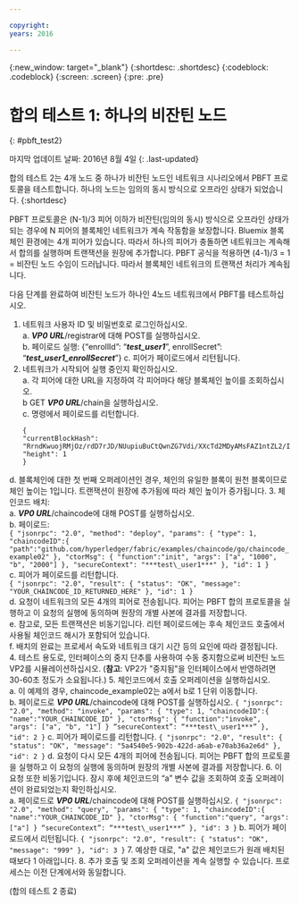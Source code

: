```yaml
---

copyright:
years: 2016

---
```


{:new_window: target="_blank"}
{:shortdesc: .shortdesc}
{:codeblock: .codeblock}
{:screen: .screen}
{:pre: .pre}


# 합의 테스트 1: 하나의 비잔틴 노드
{: #pbft_test2}

마지막 업데이트 날짜: 2016년 8월 4일
{: .last-updated}

합의 테스트 2는 4개 노드 중 하나가 비잔틴 노드인 네트워크 시나리오에서 PBFT 프로토콜을 테스트합니다. 하나의 노드는 임의의 동시 방식으로 오프라인 상태가 되었습니다.
{:shortdesc}

PBFT 프로토콜은 (N-1)/3 피어 이하가 비잔틴(임의의 동시) 방식으로 오프라인 상태가 되는 경우에 N 피어의 블록체인 네트워크가 계속 작동함을 보장합니다. Bluemix 블록체인 환경에는 4개 피어가 있습니다. 따라서 하나의 피어가 충돌하면 네트워크는 계속해서 합의를 실행하며 트랜잭션을 원장에 추가합니다. PBFT 공식을 적용하면 (4-1)/3 = 1 = 비잔틴 노드 수임이 드러납니다. 따라서 블록체인 네트워크의 트랜잭션 처리가 계속됩니다. 

다음 단계를 완료하여 비잔틴 노드가 하나인 4노드 네트워크에서 PBFT를 테스트하십시오. 
1.	네트워크 사용자 ID 및 비밀번호로 로그인하십시오.   
a. ***VP0 URL***/registrar에 대해 POST를 실행하십시오.   
b. 페이로드 실행: {“enrollId”: “***test\_user1***”, enrollSecret”: “***test\_user1\_enrollSecret***”}
    c.  피어가 페이로드에서 리턴됩니다. 
2.  네트워크가 시작되어 실행 중인지 확인하십시오.   
a. 각 피어에 대한 URL을 지정하여 각 피어마다 해당 블록체인 높이를 조회하십시오.   
    b   GET ***VP0 URL***/chain을 실행하십시오.   
c. 명령에서 페이로드를 리턴합니다. 
      ```
      {
      "currentBlockHash":
      "RrndKwuojRMjOz/rdD7rJD/NUupiuBuCtQwnZG7Vdi/XXcTd2MDyAMsFAZ1ntZL2/IIcSUeatIZAKS6ss7fEvg==",
      "height": 1
      }
      ```  
d. 블록체인에 대한 첫 번째 오퍼레이션인 경우, 체인의 유일한 블록이 원천 블록이므로 체인 높이는 1입니다. 트랜잭션이 원장에 추가됨에 따라 체인 높이가 증가됩니다.
3.  체인코드 배치:   
a. ***VP0 URL***/chaincode에 대해 POST를 실행하십시오.   
b. 페이로드:   
      ```
      {
      "jsonrpc": "2.0",
      "method": "deploy",
      "params": {
      "type": 1,
      "chaincodeID":{
      "path":"github.com/hyperledger/fabric/examples/chaincode/go/chaincode_example02"
      },
      "ctorMsg": {
      "function":"init",
      "args": ["a", "1000", "b", "2000"]
      },
      "secureContext": "***test\_user1***"
      },
      "id": 1
      }
      ```  
c. 피어가 페이로드를 리턴합니다.   
      ```
      {
      "jsonrpc": "2.0",
      "result": {
      "status": "OK",
      "message":
      "YOUR_CHAINCODE_ID_RETURNED_HERE"
      },
      "id": 1
      }
      ```  
    d. 요청이 네트워크의 모든 4개의 피어로 전송됩니다. 피어는 PBFT 합의 프로토콜을 실행하고 이 요청의 실행에 동의하며 원장의 개별 사본에 결과를 저장합니다.   
e. 참고로, 모든 트랜잭션은 비동기입니다. 리턴 페이로드에는 후속 체인코드 호출에서 사용될 체인코드 해시가 포함되어 있습니다.   
f. 배치의 완료는 프로세서 속도와 네트워크 대기 시간 등의 요인에 따라 결정됩니다.   
4.  테스트 용도로, 인터페이스의 중지 단추를 사용하여 수동 중지함으로써 비잔틴 노드 VP2를 시뮬레이션하십시오. (**참고**: VP2가 "중지됨"을 인터페이스에서 반영하려면 30-60초 정도가 소요됩니다.)
5.  체인코드에서 호출 오퍼레이션을 실행하십시오.   
a. 이 예제의 경우, chaincode_example02는 a에서 b로 1 단위 이동합니다.   
b. 페이로드로 ***VP0 URL***/chaincode에 대해 POST를 실행하십시오. 
      ```
      {
      "jsonrpc": "2.0",
      "method": "invoke",
      "params": {
      "type": 1,
      "chaincodeID":{
      "name":"YOUR_CHAINCODE_ID"
      },
      "ctorMsg": {
      "function":"invoke",
      "args": ["a", "b", "1"]
      }
      “secureContext”: “***test\_user1***”
      },
      "id": 2
      }
      ```
c. 피어가 페이로드를 리턴합니다.
      ```
      {
      "jsonrpc": "2.0",
      "result": {
      "status": "OK",
      "message": "5a4540e5-902b-422d-a6ab-e70ab36a2e6d"
      },
      "id": 2
      }
      ```
d. 요청이 다시 모든 4개의 피어에 전송됩니다. 피어는 PBFT 합의 프로토콜을 실행하고 이 요청의 실행에 동의하며 원장의 개별 사본에 결과를 저장합니다.
6.  이 요청 또한 비동기입니다. 잠시 후에 체인코드의 “a” 변수 값을 조회하여 호출 오퍼레이션이 완료되었는지 확인하십시오.   
a. 페이로드로 ***VP0 URL***/chaincode에 대해 POST를 실행하십시오. 
      ```
      {
      "jsonrpc": "2.0",
      "method": "query",
      "params": {
      "type": 1,
      "chaincodeID":{
      "name":"YOUR_CHAINCODE_ID"
      },
      "ctorMsg": {
      "function":"query",
      "args": ["a"]
      }
      “secureContext”: “***test\_user1***”
      },
      "id": 3
      }
      ```
b. 피어가 페이로드에서 리턴됩니다.
      ```
      {
      "jsonrpc": "2.0",
      "result": {
      "status": "OK",
      "message": "999"
      },
      "id": 3
      }
      ```
7.  예상한 대로, "a" 값은 체인코드가 원래 배치된 때보다 1 아래입니다. 
8.  추가 호출 및 조회 오퍼레이션을 계속 실행할 수 있습니다. 프로세스는 이전 단계에서와 동일합니다. 

(합의 테스트 2 종료)
